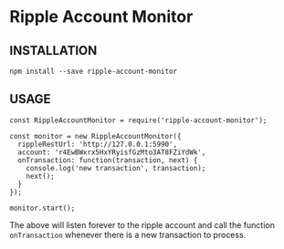 # Ripple Account Monitor

## INSTALLATION

    npm install --save ripple-account-monitor

## USAGE

    const RippleAccountMonitor = require('ripple-account-monitor');

    const monitor = new RippleAccountMonitor({
      rippleRestUrl: 'http://127.0.0.1:5990',
      account: 'r4EwBWxrx5HxYRyisfGzMto3AT8FZiYdWk',
      onTransaction: function(transaction, next) {
        console.log('new transaction', transaction);
        next();
      }   
    });

    monitor.start();


The above will listen forever to the ripple account and call the function `onTransaction` whenever there is a new transaction to process.

